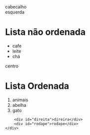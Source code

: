 <!DOCTYPE html>
<html>
<head>
    <meta charset="utf-8">
    <meta http-equiv="X-UA-Compatible" content="IE=edge">
    <title>s</title>
    <meta name="viewport" content="width=device-width, initial-scale=1">
    <link rel="stylesheet" type='text/css' media="screen' href='main.css">
    <script src="main.js"></script>
</head>
<body>
    <div id="pagina">
        <div
id="cabecalho">cabecalho</div>
        <div
id="esquerda">esquerda</div>
    <h1>Lista não ordenada</h1>
    <ul class="menu">
        <li>cafe</li>
        <li>leite</li>
        <li>chá</li>
    </ul>

<div id="centro">centro</div>
    <h1>Lista Ordenada</h1>
    <ol>
        <li>animais</li>
        <li>abelha</li>
        <li>gato</li>
    </ol>
        
        <div id="direita">direira</div>
        <div id="rodape">rodape</div>
    </div>   
</body>
</html>

